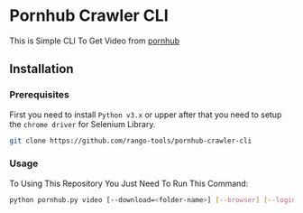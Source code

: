 # Pornhub Crawler CLI
This is Simple CLI To Get Video from [pornhub](https://www.pornhub.com/)


## Installation

### Prerequisites
First you need to install `Python v3.x` or upper after that you need to setup the `chrome driver` for Selenium Library.

```bash
git clone https://github.com/rango-tools/pornhub-crawler-cli
```

### Usage
To Using This Repository You Just Need To Run This Command:

```bash
python pornhub.py video [--download=<folder-name>] [--browser] [--login] [--socks5=<proxy-addr>] [--spliter=<second>] <videoID>
```